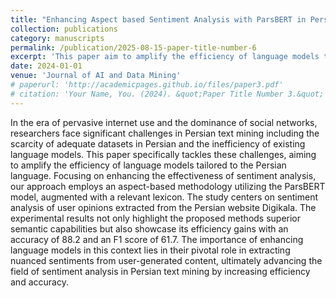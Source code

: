 ```yaml
---
title: "Enhancing Aspect based Sentiment Analysis with ParsBERT in Persian Language"
collection: publications
category: manuscripts
permalink: /publication/2025-08-15-paper-title-number-6
excerpt: 'This paper aim to amplify the efficiency of language models tailored to the Persian language.'
date: 2024-01-01
venue: 'Journal of AI and Data Mining'
# paperurl: 'http://academicpages.github.io/files/paper3.pdf'
# citation: 'Your Name, You. (2024). &quot;Paper Title Number 3.&quot; <i>GitHub Journal of Bugs</i>. 1(3).'
---
```


In the era of pervasive internet use and the dominance of social networks, researchers face significant challenges in Persian text mining including the scarcity of adequate datasets in Persian and the inefficiency of existing language models. This paper specifically tackles these challenges, aiming to amplify the efficiency of language models tailored to the Persian language. Focusing on enhancing the effectiveness of sentiment analysis, our approach employs an aspect-based methodology utilizing the ParsBERT model, augmented with a relevant lexicon. The study centers on sentiment analysis of user opinions extracted from the Persian website Digikala. The experimental results not only highlight the proposed methods superior semantic capabilities but also showcase its efficiency gains with an accuracy of 88.2 and an F1 score of 61.7. The importance of enhancing language models in this context lies in their pivotal role in extracting nuanced sentiments from user-generated content, ultimately advancing the field of sentiment analysis in Persian text mining by increasing efficiency and accuracy.
